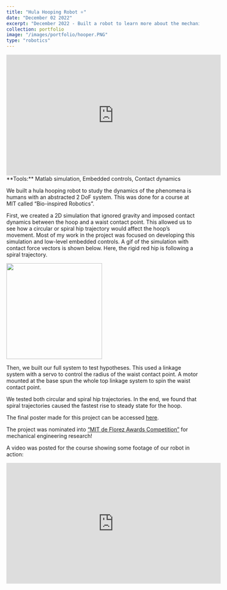 ```yaml
---
title: "Hula Hooping Robot ⭐"
date: "December 02 2022"
excerpt: "December 2022 - Built a robot to learn more about the mechanical principles of hula hooping. Abstracted the system to two degrees of freedom and simulated trajectories before implementing on hardware."
collection: portfolio
image: "/images/portfolio/hooper.PNG"
type: "robotics"
---
```


<iframe width="560" height="315" src="https://youtube.com/embed/R8OzNzAQ-fU" title="YouTube video player" frameborder="0" allow="accelerometer; autoplay; clipboard-write; encrypted-media; gyroscope; picture-in-picture; web-share" allowfullscreen></iframe>

<br>
**Tools:** Matlab simulation, Embedded controls, Contact dynamics

We built a hula hooping robot to study the dynamics of the phenomena is humans with an abstracted 2 DoF system. This was done for a course at MIT called “Bio-inspired Robotics”.

First, we created a 2D simulation that ignored gravity and imposed contact dynamics between the hoop and a waist contact point. This allowed us to see how a circular or spiral hip trajectory would affect the hoop’s movement. Most of my work in the project was focused on developing this simulation and low-level embedded controls. A gif of the simulation with contact force vectors is shown below. Here, the rigid red hip is following a spiral trajectory.

<img src="/images/portfolio/hooper_sim.gif" width="250"/>

Then, we built our full system to test hypotheses. This used a linkage system with a servo to control the radius of the waist contact point. A motor mounted at the base spun the whole top linkage system to spin the waist contact point.

We tested both circular and spiral hip trajectories. In the end, we found that spiral trajectories caused the fastest rise to steady state for the hoop.

The final poster made for this project can be accessed [here](/files/hooper_poster.pdf).

The project was nominated into [“MIT de Florez Awards Competition”](http://web.mit.edu/deflorez/) for mechanical engineering research!

A video was posted for the course showing some footage of our robot in action:

<iframe width="560" height="315" src="https://www.youtube.com/embed/5jdG0S_QApo" title="YouTube video player" frameborder="0" allow="accelerometer; autoplay; clipboard-write; encrypted-media; gyroscope; picture-in-picture; web-share" allowfullscreen></iframe>
